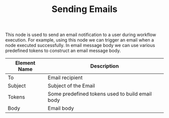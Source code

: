 ﻿---
title: "Sending Emails"
toc: true
tag: 
     - developers
     - actions
category: "Workflow"
menus: 
    nodesaction:
        icon: fa fa-link
        title: "Emails" 
        identifier: nodesactionemail
---
This node is used to send an email notification to a user during workflow execution. For example, using this node we can trigger an email when a node executed successfully. In email message body we can use various predefined tokens to construct an email message body. 

|  Element Name | Description  |
|---|---|
| To  | Email recipient  |
| Subject  | Subject of the Email  |
| Tokens  | Some predefined tokens used to build email body|
| Body  | Email body |

